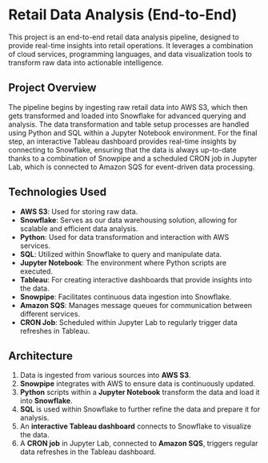 # Retail Data Analysis (End-to-End)

This project is an end-to-end retail data analysis pipeline, designed to provide real-time insights into retail operations. It leverages a combination of cloud services, programming languages, and data visualization tools to transform raw data into actionable intelligence.

## Project Overview

The pipeline begins by ingesting raw retail data into AWS S3, which then gets transformed and loaded into Snowflake for advanced querying and analysis. The data transformation and table setup processes are handled using Python and SQL within a Jupyter Notebook environment. For the final step, an interactive Tableau dashboard provides real-time insights by connecting to Snowflake, ensuring that the data is always up-to-date thanks to a combination of Snowpipe and a scheduled CRON job in Jupyter Lab, which is connected to Amazon SQS for event-driven data processing.

## Technologies Used

- **AWS S3**: Used for storing raw data.
- **Snowflake**: Serves as our data warehousing solution, allowing for scalable and efficient data analysis.
- **Python**: Used for data transformation and interaction with AWS services.
- **SQL**: Utilized within Snowflake to query and manipulate data.
- **Jupyter Notebook**: The environment where Python scripts are executed.
- **Tableau**: For creating interactive dashboards that provide insights into the data.
- **Snowpipe**: Facilitates continuous data ingestion into Snowflake.
- **Amazon SQS**: Manages message queues for communication between different services.
- **CRON Job**: Scheduled within Jupyter Lab to regularly trigger data refreshes in Tableau.

## Architecture

1. Data is ingested from various sources into **AWS S3**.
2. **Snowpipe** integrates with AWS to ensure data is continuously updated.
3. **Python** scripts within a **Jupyter Notebook** transform the data and load it into **Snowflake**.
4. **SQL** is used within Snowflake to further refine the data and prepare it for analysis.
5. An **interactive Tableau dashboard** connects to Snowflake to visualize the data.
6. A **CRON job** in Jupyter Lab, connected to **Amazon SQS**, triggers regular data refreshes in the Tableau dashboard.




